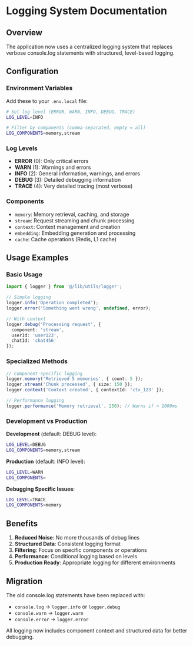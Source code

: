 # Logging System Documentation

## Overview

The application now uses a centralized logging system that replaces verbose console.log statements with structured, level-based logging.

## Configuration

### Environment Variables

Add these to your `.env.local` file:

```bash
# Set log level (ERROR, WARN, INFO, DEBUG, TRACE)
LOG_LEVEL=INFO

# Filter by components (comma-separated, empty = all)
LOG_COMPONENTS=memory,stream
```

### Log Levels

- **ERROR** (0): Only critical errors
- **WARN** (1): Warnings and errors
- **INFO** (2): General information, warnings, and errors
- **DEBUG** (3): Detailed debugging information
- **TRACE** (4): Very detailed tracing (most verbose)

### Components

- `memory`: Memory retrieval, caching, and storage
- `stream`: Request streaming and chunk processing
- `context`: Context management and creation
- `embedding`: Embedding generation and processing
- `cache`: Cache operations (Redis, L1 cache)

## Usage Examples

### Basic Usage

```typescript
import { logger } from '@/lib/utils/logger';

// Simple logging
logger.info('Operation completed');
logger.error('Something went wrong', undefined, error);

// With context
logger.debug('Processing request', {
  component: 'stream',
  userId: 'user123',
  chatId: 'chat456'
});
```

### Specialized Methods

```typescript
// Component-specific logging
logger.memory('Retrieved 5 memories', { count: 5 });
logger.stream('Chunk processed', { size: 150 });
logger.context('Context created', { contextId: 'ctx_123' });

// Performance logging
logger.performance('Memory retrieval', 250); // Warns if > 1000ms
```

### Development vs Production

**Development** (default: DEBUG level):
```bash
LOG_LEVEL=DEBUG
LOG_COMPONENTS=memory,stream
```

**Production** (default: INFO level):
```bash
LOG_LEVEL=WARN
LOG_COMPONENTS=
```

**Debugging Specific Issues**:
```bash
LOG_LEVEL=TRACE
LOG_COMPONENTS=memory
```

## Benefits

1. **Reduced Noise**: No more thousands of debug lines
2. **Structured Data**: Consistent logging format
3. **Filtering**: Focus on specific components or operations
4. **Performance**: Conditional logging based on levels
5. **Production Ready**: Appropriate logging for different environments

## Migration

The old console.log statements have been replaced with:
- `console.log` → `logger.info` or `logger.debug`
- `console.warn` → `logger.warn`
- `console.error` → `logger.error`

All logging now includes component context and structured data for better debugging.
